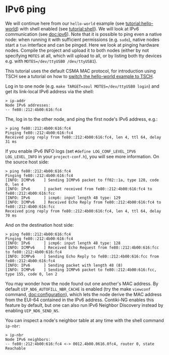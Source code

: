 # IPv6 ping

We will continue here from our `hello-world` example (see [tutorial:hello-world]) with shell enabled (see [tutorial:shell]). We will look at IPv6 communication (see [doc:ipv6]). Note that it is possible to ping even a native node: when running it with sufficient permissions (e.g. `sudo`), native nodes start a `tun` interface and can be pinged. Here we look at pinging hardware nodes. Compile the project and upload it to both nodes (either by not specifying `MOTES` at all, which will upload to all, or by listing both tty devices e.g. with `MOTES=/dev/ttyUSB0 /dev/ttyUSB1`).

This tutorial uses the default CSMA MAC protocol, for introduction using TSCH see a tutorial on how to [switch the hello-world example to TSCH](/doc/tutorials/Switching-to-TSCH).

Log in to one node (e.g. `make TARGET=zoul MOTES=/dev/ttyUSB0 login`) and get its link-local IPv6 address via the shell:
```
> ip-addr
Node IPv6 addresses:
-- fe80::212:4b00:616:fc4
```

The, log in to the other node, and ping the first node's IPv6 address, e.g.:
```
> ping fe80::212:4b00:616:fc4
Pinging fe80::212:4b00:616:fc4
Received ping reply from fe80::212:4b00:616:fc4, len 4, ttl 64, delay 31 ms
```

If you enable IPv6 INFO logs (set `#define LOG_CONF_LEVEL_IPV6 LOG_LEVEL_INFO` in your `project-conf.h`), you will see more information. On the source host side:
```
> ping fe80::212:4b00:616:fc4
Pinging fe80::212:4b00:616:fc4
[INFO: ICMPv6    ] Sending ICMPv6 packet to ff02::1a, type 128, code 0, len 4
[INFO: IPv6      ] packet received from fe80::212:4b00:616:fc4 to fe80::212:4b00:616:fcc
[INFO: IPv6      ] icmp6: input length 48 type: 129 
[INFO: ICMPv6    ] Received Echo Reply from fe80::212:4b00:616:fc4 to fe80::212:4b00:616:fcc
Received ping reply from fe80::212:4b00:616:fc4, len 4, ttl 64, delay 70 ms
```

And on the destination host side:
```
> ping fe80::212:4b00:616:fc4
Pinging fe80::212:4b00:616:fc4
[INFO: IPv6      ] icmp6: input length 48 type: 128 
[INFO: ICMPv6    ] Received Echo Request from fe80::212:4b00:616:fcc to fe80::212:4b00:616:fc4
[INFO: ICMPv6    ] Sending Echo Reply to fe80::212:4b00:616:fcc from fe80::212:4b00:616:fc4
[INFO: IPv6      ] Sending packet with length 48 (8)
[INFO: ICMPv6    ] Sending ICMPv6 packet to fe80::212:4b00:616:fcc, type 155, code 0, len 2
```

You may wonder how the node found out one another's MAC address.
By default `UIP_ND6_AUTOFILL_NBR_CACHE` is enabled (try the make `viewconf` command, [doc:configuration]), which lets the node derive the MAC address from the EUI-64 contained in the IPv6 address.
Contiki-NG enables this feature by default, but one can also run IPv6 Neighbor Discovery instead by enabling `UIP_ND6_SEND_NS`.

You can inspect a node's neighbor table at any time with the shell command `ip-nbr`:
```
> ip-nbr
Node IPv6 neighbors:
-- fe80::212:4b00:616:fc4 <-> 0012.4b00.0616.0fc4, router 0, state Reachable 
```

[doc:ipv6]: /doc/programming/IPv6
[doc:configuration]: /doc/getting-started/The-Contiki-NG-configuration-system
[tutorial:hello-world]: /doc/tutorials/Hello,-World!
[tutorial:shell]: /doc/tutorials/Shell
[tutorial:logging]: /doc/tutorials/Logging
